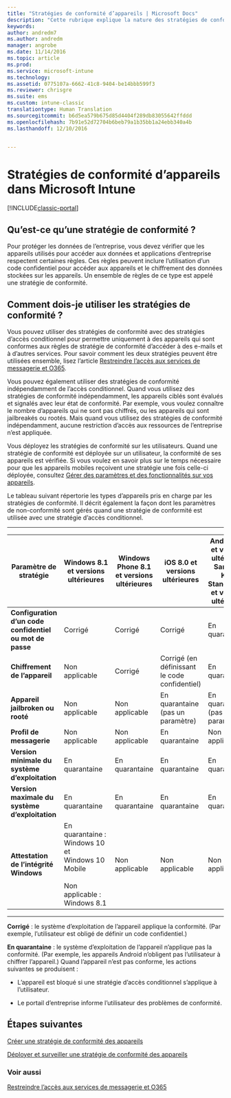 ```yaml
---
title: "Stratégies de conformité d’appareils | Microsoft Docs"
description: "Cette rubrique explique la nature des stratégies de conformité des appareils et comment elles fonctionnent."
keywords: 
author: andredm7
ms.author: andredm
manager: angrobe
ms.date: 11/14/2016
ms.topic: article
ms.prod: 
ms.service: microsoft-intune
ms.technology: 
ms.assetid: 0775107a-6662-41c8-9404-be14bbb599f3
ms.reviewer: chrisgre
ms.suite: ems
ms.custom: intune-classic
translationtype: Human Translation
ms.sourcegitcommit: b6d5ea579b675d85d4404f289db83055642ffddd
ms.openlocfilehash: 7b91e52d72704b6beb79a1b35bb1a24ebb340a4b
ms.lasthandoff: 12/10/2016


---
```


# <a name="device-compliance-policies-in-microsoft-intune"></a>Stratégies de conformité d’appareils dans Microsoft Intune

[!INCLUDE[classic-portal](../includes/classic-portal.md)]

## <a name="what-is-a-compliance-policy"></a>Qu’est-ce qu’une stratégie de conformité ?
Pour protéger les données de l’entreprise, vous devez vérifier que les appareils utilisés pour accéder aux données et applications d’entreprise respectent certaines règles. Ces règles peuvent inclure l’utilisation d’un code confidentiel pour accéder aux appareils et le chiffrement des données stockées sur les appareils. Un ensemble de règles de ce type est appelé une stratégie de conformité.

## <a name="how-should-i-use-compliance-policies"></a>Comment dois-je utiliser les stratégies de conformité ?
Vous pouvez utiliser des stratégies de conformité avec des stratégies d’accès conditionnel pour permettre uniquement à des appareils qui sont conformes aux règles de stratégie de conformité d’accéder à des e-mails et à d’autres services. Pour savoir comment les deux stratégies peuvent être utilisées ensemble, lisez l’article [Restreindre l’accès aux services de messagerie et O365](restrict-access-to-email-and-o365-services-with-microsoft-intune.md).

Vous pouvez également utiliser des stratégies de conformité indépendamment de l’accès conditionnel. Quand vous utilisez des stratégies de conformité indépendamment, les appareils ciblés sont évalués et signalés avec leur état de conformité. Par exemple, vous voulez connaître le nombre d’appareils qui ne sont pas chiffrés, ou les appareils qui sont jailbreakés ou rootés. Mais quand vous utilisez des stratégies de conformité indépendamment, aucune restriction d’accès aux ressources de l’entreprise n’est appliquée.

Vous déployez les stratégies de conformité sur les utilisateurs. Quand une stratégie de conformité est déployée sur un utilisateur, la conformité de ses appareils est vérifiée.
Si vous voulez en savoir plus sur le temps nécessaire pour que les appareils mobiles reçoivent une stratégie une fois celle-ci déployée, consultez [Gérer des paramètres et des fonctionnalités sur vos appareils](https://docs.microsoft.com/en-us/intune/deploy-use/manage-settings-and-features-on-your-devices-with-microsoft-intune-policies#frequently-asked-questions-about-intune-policies).

Le tableau suivant répertorie les types d’appareils pris en charge par les stratégies de conformité. Il décrit également la façon dont les paramètres de non-conformité sont gérés quand une stratégie de conformité est utilisée avec une stratégie d’accès conditionnel.

-----------------------------

|Paramètre de stratégie| Windows 8.1 et versions ultérieures| Windows Phone 8.1 et versions ultérieures| iOS 8.0 et versions ultérieures|Android 4.0 et versions ultérieures<br/>Samsung Knox Standard 4.0 et versions ultérieures|
|-----|----|----|----|----|
|**Configuration d’un code confidentiel ou mot de passe** |Corrigé|Corrigé|Corrigé|En quarantaine|
|**Chiffrement de l’appareil**|Non applicable|Corrigé|Corrigé (en définissant le code confidentiel)|En quarantaine|
|**Appareil jailbroken ou rooté**|Non applicable|Non applicable|En quarantaine (pas un paramètre)|En quarantaine (pas un paramètre)|
|**Profil de messagerie**|Non applicable|Non applicable|En quarantaine|Non applicable|
|**Version minimale du système d’exploitation**|En quarantaine|En quarantaine|En quarantaine|En quarantaine|
|**Version maximale du système d’exploitation**|En quarantaine|En quarantaine|En quarantaine|En quarantaine|
|**Attestation de l’intégrité Windows**|En quarantaine : Windows 10 et Windows 10 Mobile<br /><br />Non applicable : Windows 8.1|Non applicable|Non applicable|Non applicable|

------------------------------

**Corrigé** : le système d’exploitation de l’appareil applique la conformité. (Par exemple, l’utilisateur est obligé de définir un code confidentiel.)

**En quarantaine** : le système d’exploitation de l’appareil n’applique pas la conformité. (Par exemple, les appareils Android n’obligent pas l’utilisateur à chiffrer l’appareil.) Quand l’appareil n’est pas conforme, les actions suivantes se produisent :

-   L’appareil est bloqué si une stratégie d’accès conditionnel s’applique à l’utilisateur.

-   Le portail d’entreprise informe l’utilisateur des problèmes de conformité.

## <a name="next-steps"></a>Étapes suivantes
[Créer une stratégie de conformité des appareils](create-a-device-compliance-policy-in-microsoft-intune.md)

[Déployer et surveiller une stratégie de conformité des appareils](deploy-and-monitor-a-device-compliance-policy-in-microsoft-intune.md)

### <a name="see-also"></a>Voir aussi
[Restreindre l’accès aux services de messagerie et O365](restrict-access-to-email-and-o365-services-with-microsoft-intune.md)

